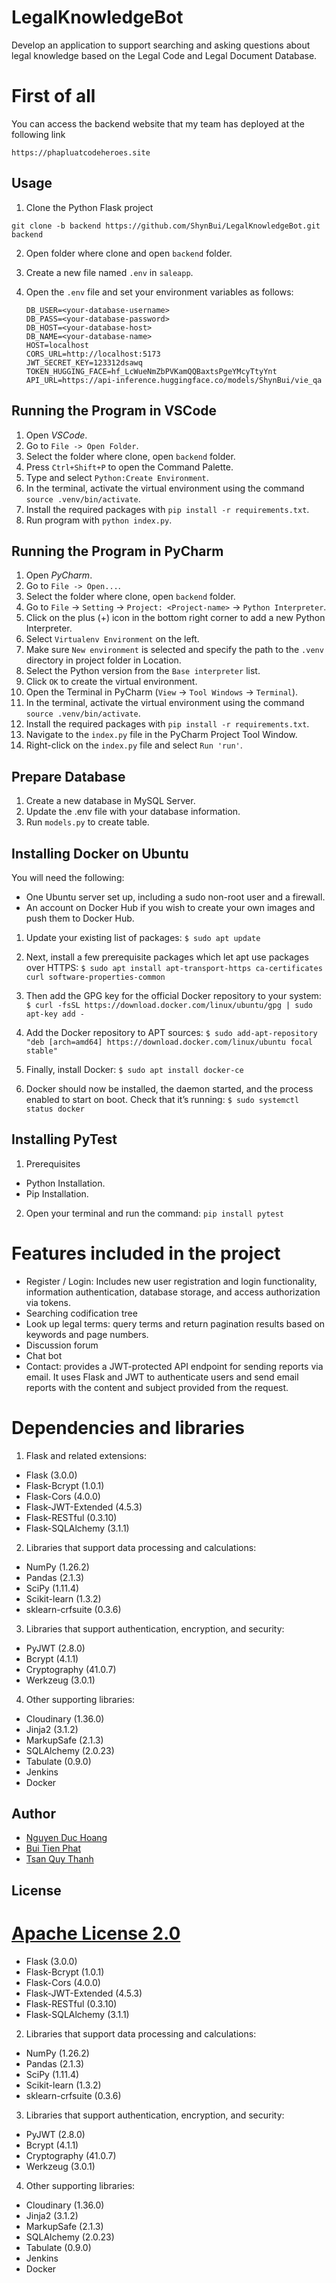 # LegalKnowledgeBot

Develop an application to support searching and asking questions about legal knowledge based on the Legal Code and Legal Document Database.

# First of all

You can access the backend website that my team has deployed at the following link

```
https://phapluatcodeheroes.site
```

## Usage

1. Clone the Python Flask project

```
git clone -b backend https://github.com/ShynBui/LegalKnowledgeBot.git backend
```

2. Open folder where clone and open `backend` folder.
3. Create a new file named `.env` in `saleapp`.
4. Open the `.env` file and set your environment variables as follows:

   ```
   DB_USER=<your-database-username>
   DB_PASS=<your-database-password>
   DB_HOST=<your-database-host>
   DB_NAME=<your-database-name>
   HOST=localhost
   CORS_URL=http://localhost:5173
   JWT_SECRET_KEY=123312dsawq
   TOKEN_HUGGING_FACE=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
   API_URL=https://api-inference.huggingface.co/models/ShynBui/vie_qa
   ```

## Running the Program in VSCode

1. Open _VSCode_.
2. Go to `File -> Open Folder`.
3. Select the folder where clone, open `backend` folder.
4. Press `Ctrl+Shift+P` to open the Command Palette.
5. Type and select `Python:Create Environment`.
6. In the terminal, activate the virtual environment using the command `source .venv/bin/activate`.
7. Install the required packages with `pip install -r requirements.txt`.
8. Run program with `python index.py`.

## Running the Program in PyCharm

1. Open _PyCharm_.
2. Go to `File -> Open...`.
3. Select the folder where clone, open `backend` folder.
4. Go to `File` -> `Setting` -> `Project: <Project-name>` -> `Python Interpreter`.
5. Click on the plus (+) icon in the bottom right corner to add a new Python Interpreter.
6. Select `Virtualenv Environment` on the left.
7. Make sure `New environment` is selected and specify the path to the `.venv` directory in project folder in Location.
8. Select the Python version from the `Base interpreter` list.
9. Click `OK` to create the virtual environment.
10. Open the Terminal in PyCharm (`View` -> `Tool Windows` -> `Terminal`).
11. In the terminal, activate the virtual environment using the command `source .venv/bin/activate`.
12. Install the required packages with `pip install -r requirements.txt`.
13. Navigate to the `index.py` file in the PyCharm Project Tool Window.
14. Right-click on the `index.py` file and select `Run 'run'`.

## Prepare Database

1. Create a new database in MySQL Server.
2. Update the .env file with your database information.
3. Run `models.py` to create table.

## Installing Docker on Ubuntu

You will need the following:

- One Ubuntu server set up, including a sudo non-root user and a firewall.
- An account on Docker Hub if you wish to create your own images and push them to Docker Hub.

1. Update your existing list of packages: `$ sudo apt update`

2. Next, install a few prerequisite packages which let apt use packages over HTTPS: `$ sudo apt install apt-transport-https ca-certificates curl software-properties-common`

3. Then add the GPG key for the official Docker repository to your system: `$ curl -fsSL https://download.docker.com/linux/ubuntu/gpg | sudo apt-key add -`

4. Add the Docker repository to APT sources: `$ sudo add-apt-repository "deb [arch=amd64] https://download.docker.com/linux/ubuntu focal stable"`

5. Finally, install Docker: `$ sudo apt install docker-ce`

6. Docker should now be installed, the daemon started, and the process enabled to start on boot. Check that it’s running: `$ sudo systemctl status docker`

## Installing PyTest

1. Prerequisites

- Python Installation.
- Pip Installation.

2. Open your terminal and run the command: `pip install pytest`

# Features included in the project

- Register / Login: Includes new user registration and login functionality, information authentication, database storage, and access authorization via tokens.
- Searching codification tree
- Look up legal terms: query terms and return pagination results based on keywords and page numbers.
- Discussion forum
- Chat bot
- Contact: provides a JWT-protected API endpoint for sending reports via email. It uses Flask and JWT to authenticate users and send email reports with the content and subject provided from the request.

# Dependencies and libraries

1. Flask and related extensions:


- Flask (3.0.0)
- Flask-Bcrypt (1.0.1)
- Flask-Cors (4.0.0)
- Flask-JWT-Extended (4.5.3)
- Flask-RESTful (0.3.10)
- Flask-SQLAlchemy (3.1.1)

2. Libraries that support data processing and calculations:

- NumPy (1.26.2)
- Pandas (2.1.3)
- SciPy (1.11.4)
- Scikit-learn (1.3.2)
- sklearn-crfsuite (0.3.6)

3. Libraries that support authentication, encryption, and security:

- PyJWT (2.8.0)
- Bcrypt (4.1.1)
- Cryptography (41.0.7)
- Werkzeug (3.0.1)

4. Other supporting libraries:

- Cloudinary (1.36.0)
- Jinja2 (3.1.2)
- MarkupSafe (2.1.3)
- SQLAlchemy (2.0.23)
- Tabulate (0.9.0)
- Jenkins
- Docker

## Author

- [Nguyen Duc Hoang](https://github.com/duchoaang)
- [Bui Tien Phat](https://github.com/ShynBui)
- [Tsan Quy Thanh](https://github.com/quythanh)

## License

# [Apache License 2.0](http://www.apache.org/licenses/)

- Flask (3.0.0)
- Flask-Bcrypt (1.0.1)
- Flask-Cors (4.0.0)
- Flask-JWT-Extended (4.5.3)
- Flask-RESTful (0.3.10)
- Flask-SQLAlchemy (3.1.1)

2. Libraries that support data processing and calculations:

- NumPy (1.26.2)
- Pandas (2.1.3)
- SciPy (1.11.4)
- Scikit-learn (1.3.2)
- sklearn-crfsuite (0.3.6)

3. Libraries that support authentication, encryption, and security:

- PyJWT (2.8.0)
- Bcrypt (4.1.1)
- Cryptography (41.0.7)
- Werkzeug (3.0.1)

4. Other supporting libraries:

- Cloudinary (1.36.0)
- Jinja2 (3.1.2)
- MarkupSafe (2.1.3)
- SQLAlchemy (2.0.23)
- Tabulate (0.9.0)
- Jenkins
- Docker

